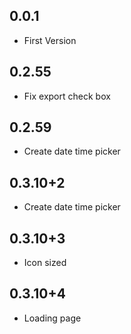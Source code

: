 ## 0.0.1

* First Version

## 0.2.55

* Fix export check box

## 0.2.59

* Create date time picker

## 0.3.10+2

* Create date time picker

## 0.3.10+3

* Icon sized

## 0.3.10+4

* Loading page